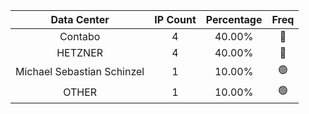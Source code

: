 | Data Center | IP Count | Percentage | Freq |
|:------------:|:--------:|:-----------:|:-----:|
| Contabo | 4 | 40.00% | 🔴 |
| HETZNER | 4 | 40.00% | 🔴 |
| Michael Sebastian Schinzel | 1 | 10.00% | 🟢 |
| OTHER | 1 | 10.00% | 🟢 |